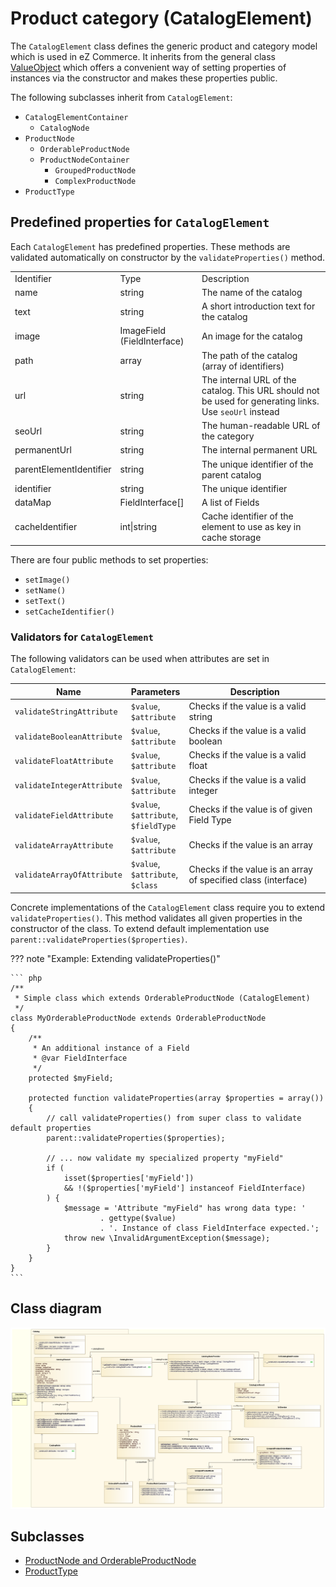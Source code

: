 # Product category (CatalogElement)

The `CatalogElement` class defines the generic product and category model which is used in eZ Commerce. It inherits from the general class [ValueObject](../../../api/valueobject.md) which offers a convenient way of setting properties of instances via the constructor and makes these properties public.

The following subclasses inherit from `CatalogElement`:

- `CatalogElementContainer`
    - `CatalogNode`
- `ProductNode`
    - `OrderableProductNode`
    - `ProductNodeContainer`
        - `GroupedProductNode`
        - `ComplexProductNode`
- `ProductType`

## Predefined properties for `CatalogElement`

Each `CatalogElement` has predefined properties. These methods are validated automatically on constructor by the `validateProperties()` method.

||||
|--- |--- |--- |
|Identifier|Type|Description|
|name|string|The name of the catalog|
|text|string|A short introduction text for the catalog|
|image|ImageField (FieldInterface)|An image for the catalog|
|path|array|The path of the catalog (array of identifiers)|
|url|string|The internal URL of the catalog. This URL should not be used for generating links. Use `seoUrl` instead|
|seoUrl|string|The human-readable URL of the category|
|permanentUrl|string|The internal permanent URL|
|parentElementIdentifier|string|The unique identifier of the parent catalog|
|identifier|string|The unique identifier|
|dataMap|FieldInterface[]|A list of Fields|
|cacheIdentifier|int\|string|Cache identifier of the element to use as key in cache storage|

There are four public methods to set properties: 

- `setImage()`
- `setName()`
- `setText()`
- `setCacheIdentifier()`


### Validators for `CatalogElement`

The following validators can be used when attributes are set in `CatalogElement`:

|Name|Parameters|Description|
|--- |--- |--- |
|`validateStringAttribute`|`$value`,</br>`$attribute`|Checks if the value is a valid string|
|`validateBooleanAttribute`|`$value`,</br>`$attribute`|Checks if the value is a valid boolean|
|`validateFloatAttribute`|`$value`,</br>`$attribute`|Checks if the value is a valid float|
|`validateIntegerAttribute`|`$value`,</br>`$attribute`|Checks if the value is a valid integer|
|`validateFieldAttribute`|`$value`,</br>`$attribute`,</br>`$fieldType`|Checks if the value is of given Field Type|
|`validateArrayAttribute`|`$value`,</br>`$attribute`|Checks if the value is an array|
|`validateArrayOfAttribute`|`$value`,</br>`$attribute`,</br>`$class`|Checks if the value is an array of specified class (interface)|

Concrete implementations of the `CatalogElement` class require you to extend `validateProperties()`.
This method validates all given properties in the constructor of the class.
To extend default implementation use `parent::validateProperties($properties)`.

??? note "Example: Extending validateProperties()"

    ``` php
    /**
     * Simple class which extends OrderableProductNode (CatalogElement)
     */ 
    class MyOrderableProductNode extends OrderableProductNode
    {
        /**
         * An additional instance of a Field
         * @var FieldInterface
         */
        protected $myField;
        
        protected function validateProperties(array $properties = array())
        {
            // call validateProperties() from super class to validate default properties
            parent::validateProperties($properties);
            
            // ... now validate my specialized property "myField"
            if (
                isset($properties['myField'])
                && !($properties['myField'] instanceof FieldInterface)
            ) {
                $message = 'Attribute "myField" has wrong data type: '
                        . gettype($value)
                        . '. Instance of class FieldInterface expected.';
                throw new \InvalidArgumentException($message);
            }
        }
    }
    ```

## Class diagram

![](../../img/catalog_2.png)

## Subclasses

- [ProductNode and OrderableProductNode](productnode_and_orderableproductnode.md)
- [ProductType](producttype.md)
